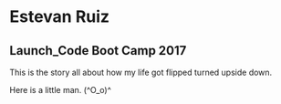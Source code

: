 # Estevan Ruiz

## Launch_Code Boot Camp 2017

This is the story all about how my life got flipped turned upside down.

Here is a little man. (^O_o)^